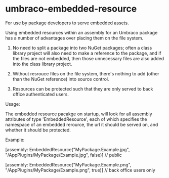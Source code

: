 # umbraco-embedded-resource
For use by package developers to serve embedded assets.

Using embedded resources within an assembly for an Umbraco package has a number of advantages over placing them on the file system.

1) No need to split a package into two NuGet packages; often a class library project will also need to make a reference to the package, and if the files are not embedded, then those unnecessary files are also added into the class library project.

2) Without resrouce files on the file system, there's nothing to add (other than the NuGet reference) into source control.

3) Resources can be protected such that they are only served to back office authenticated users.


Usage:

The embedded resource pacakge on startup, will look for all assembly attributes of type 'EmbeddedResource', each of which specifies the namespace of an embedded rerource, the url it should be served on, and whether it should be protected.

Example:

  [assembly: EmbeddedResource("MyPackage.Example.jpg", "/AppPlugins/MyPackage/Example.jpg", false)] // public
  
  [assembly: EmbeddedResource("MyPackage.Example.png", "/AppPlugins/MyPackage/Example.png", true)] // back office users only
